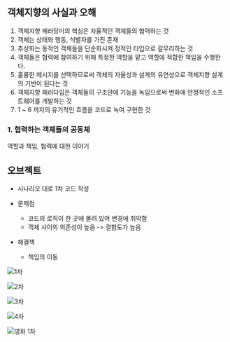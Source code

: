 ## 객체지향의 사실과 오해
1. 객체지향 패러당미의 핵심은 자율적인 객체들의 협력하는 것
2. 객체는 상태와 행동, 식별자를 가진 존재
3. 추상화는 동적인 객체들을 단순화시켜 정적인 타입으로 갈무리하는 것
4. 객체들은 협력에 참여하기 위해 특정한 역할을 맡고 역할에 적합한 책임을 수행한다.
5. 훌륭한 메시지를 선택하므로써 객체의 자율성과 설계의 유연성으로 객체지향 설계의 기반이 된다는 것
6. 객체지향 패러다임은 객체들의 구조안에 기능을 녹임으로써 변화에 안정적인 소프트웨어를 개발하는 것
7. 1 ~ 6 까지의 유기적인 흐름을 코드로 녹여 구현한 것


### 1. 협력하는 객체들의 공동체
역할과 책임, 협력에 대한 이야기


## 오브젝트

- 시나리오 대로 1차 코드 작성

- 문제점
    - 코드의 로직이 한 곳에 몰려 있어 변경에 취약함
    - 객체 사이의 의존성이 높음 -> 결합도가 높음
  
- 해결책
  - 책임의 이동

![1차](docs/audience1.png)

![2차](docs/audience2.png)

![3차](docs/audience3.png)

![4차](docs/audience4.png)



![영화 1차](docs/movie1.png)
